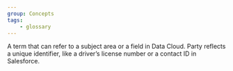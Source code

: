 ```yaml
---
group: Concepts
tags:
    - glossary
---
```

A term that can refer to a subject area or a field in Data Cloud. Party reflects a unique identifier, like a driver’s license number or a contact ID in Salesforce.